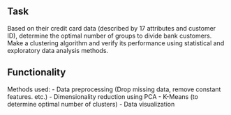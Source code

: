 
## Task 
   Based on their credit card data (described by 17 attributes and customer ID), determine the optimal number of groups to divide bank customers. Make a clustering algorithm and      verify its performance using statistical and exploratory data analysis methods.

## Functionality
   Methods used:
      - Data preprocessing (Drop missing data, remove constant features. etc.)
      - Dimensionality reduction using PCA
      - K-Means (to determine optimal number of clusters)
      - Data visualization


